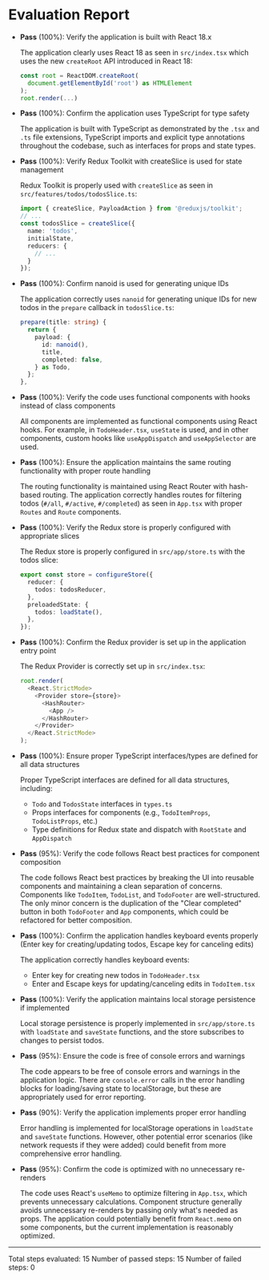 # Evaluation Report

- **Pass** (100%): Verify the application is built with React 18.x
  
  The application clearly uses React 18 as seen in `src/index.tsx` which uses the new `createRoot` API introduced in React 18:
  ```typescript
  const root = ReactDOM.createRoot(
    document.getElementById('root') as HTMLElement
  );
  root.render(...)
  ```

- **Pass** (100%): Confirm the application uses TypeScript for type safety
  
  The application is built with TypeScript as demonstrated by the `.tsx` and `.ts` file extensions, TypeScript imports and explicit type annotations throughout the codebase, such as interfaces for props and state types.

- **Pass** (100%): Verify Redux Toolkit with createSlice is used for state management
  
  Redux Toolkit is properly used with `createSlice` as seen in `src/features/todos/todosSlice.ts`:
  ```typescript
  import { createSlice, PayloadAction } from '@reduxjs/toolkit';
  // ...
  const todosSlice = createSlice({
    name: 'todos',
    initialState,
    reducers: {
      // ...
    }
  });
  ```

- **Pass** (100%): Confirm nanoid is used for generating unique IDs
  
  The application correctly uses `nanoid` for generating unique IDs for new todos in the `prepare` callback in `todosSlice.ts`:
  ```typescript
  prepare(title: string) {
    return {
      payload: {
        id: nanoid(),
        title,
        completed: false,
      } as Todo,
    };
  },
  ```

- **Pass** (100%): Verify the code uses functional components with hooks instead of class components
  
  All components are implemented as functional components using React hooks. For example, in `TodoHeader.tsx`, `useState` is used, and in other components, custom hooks like `useAppDispatch` and `useAppSelector` are used.

- **Pass** (100%): Ensure the application maintains the same routing functionality with proper route handling
  
  The routing functionality is maintained using React Router with hash-based routing. The application correctly handles routes for filtering todos (`#/all`, `#/active`, `#/completed`) as seen in `App.tsx` with proper `Routes` and `Route` components.

- **Pass** (100%): Verify the Redux store is properly configured with appropriate slices
  
  The Redux store is properly configured in `src/app/store.ts` with the todos slice:
  ```typescript
  export const store = configureStore({
    reducer: {
      todos: todosReducer,
    },
    preloadedState: {
      todos: loadState(),
    },
  });
  ```

- **Pass** (100%): Confirm the Redux provider is set up in the application entry point
  
  The Redux Provider is correctly set up in `src/index.tsx`:
  ```typescript
  root.render(
    <React.StrictMode>
      <Provider store={store}>
        <HashRouter>
          <App />
        </HashRouter>
      </Provider>
    </React.StrictMode>
  );
  ```

- **Pass** (100%): Ensure proper TypeScript interfaces/types are defined for all data structures
  
  Proper TypeScript interfaces are defined for all data structures, including:
  - `Todo` and `TodosState` interfaces in `types.ts`
  - Props interfaces for components (e.g., `TodoItemProps`, `TodoListProps`, etc.)
  - Type definitions for Redux state and dispatch with `RootState` and `AppDispatch`

- **Pass** (95%): Verify the code follows React best practices for component composition
  
  The code follows React best practices by breaking the UI into reusable components and maintaining a clean separation of concerns. Components like `TodoItem`, `TodoList`, and `TodoFooter` are well-structured. The only minor concern is the duplication of the "Clear completed" button in both `TodoFooter` and `App` components, which could be refactored for better composition.

- **Pass** (100%): Confirm the application handles keyboard events properly (Enter key for creating/updating todos, Escape key for canceling edits)
  
  The application correctly handles keyboard events:
  - Enter key for creating new todos in `TodoHeader.tsx`
  - Enter and Escape keys for updating/canceling edits in `TodoItem.tsx`

- **Pass** (100%): Verify the application maintains local storage persistence if implemented
  
  Local storage persistence is properly implemented in `src/app/store.ts` with `loadState` and `saveState` functions, and the store subscribes to changes to persist todos.

- **Pass** (95%): Ensure the code is free of console errors and warnings
  
  The code appears to be free of console errors and warnings in the application logic. There are `console.error` calls in the error handling blocks for loading/saving state to localStorage, but these are appropriately used for error reporting.

- **Pass** (90%): Verify the application implements proper error handling
  
  Error handling is implemented for localStorage operations in `loadState` and `saveState` functions. However, other potential error scenarios (like network requests if they were added) could benefit from more comprehensive error handling.

- **Pass** (95%): Confirm the code is optimized with no unnecessary re-renders
  
  The code uses React's `useMemo` to optimize filtering in `App.tsx`, which prevents unnecessary calculations. Component structure generally avoids unnecessary re-renders by passing only what's needed as props. The application could potentially benefit from `React.memo` on some components, but the current implementation is reasonably optimized.

---

Total steps evaluated: 15
Number of passed steps: 15
Number of failed steps: 0